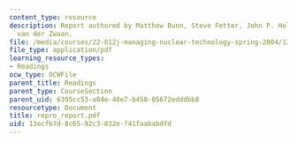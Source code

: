 ```yaml
---
content_type: resource
description: Report authored by Matthew Bunn, Steve Fetter, John P. Holdren, and Bob
  van der Zwaan.
file: /media/courses/22-812j-managing-nuclear-technology-spring-2004/13ecfb7d8c6592c3832ef41faababdfd_repro_report.pdf
file_type: application/pdf
learning_resource_types:
- Readings
ocw_type: OCWFile
parent_title: Readings
parent_type: CourseSection
parent_uid: 6395cc53-a04e-48e7-b450-05672edddbb8
resourcetype: Document
title: repro_report.pdf
uid: 13ecfb7d-8c65-92c3-832e-f41faababdfd
---
```

